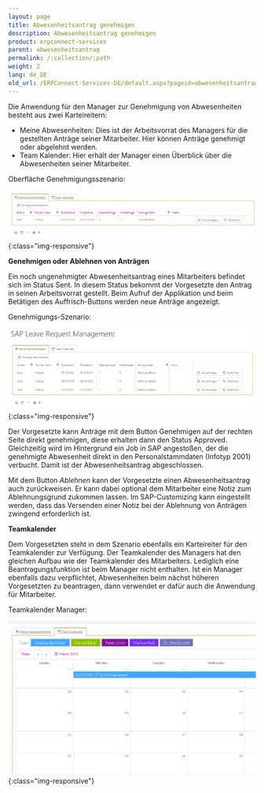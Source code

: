 ```yaml
---
layout: page
title: Abwesenheitsantrag genehmigen
description: Abwesenheitsantrag genehmigen
product: erpconnect-services
parent: abwesenheitsantrag
permalink: /:collection/:path
weight: 2
lang: de_DE
old_url: /ERPConnect-Services-DE/default.aspx?pageid=abwesenheitsantrag-genehmigen
---
```


Die Anwendung für den Manager zur Genehmigung von Abwesenheiten besteht aus zwei Karteireitern:

- Meine Abwesenheiten: Dies ist der Arbeitsvorrat des Managers für die gestellten Anträge seiner Mitarbeiter. Hier können Anträge genehmigt oder
     abgelehnt werden.  
- Team Kalender: Hier erhält der Manager einen Überblick über die Abwesenheiten seiner Mitarbeiter.

Oberfläche Genehmigungsszenario:

![bia-manage-01](/img/content/bia-manage-01.png){:class="img-responsive"}

**Genehmigen oder Ablehnen von Anträgen**

Ein noch ungenehmigter Abwesenheitsantrag eines Mitarbeiters befindet sich im Status Sent. In diesem Status bekommt der Vorgesetzte den Antrag in seinen Arbeitsvorrat gestellt. Beim Aufruf der Applikation und beim Betätigen des Auffrisch-Buttons werden neue Anträge angezeigt.  


Genehmigungs-Szenario:

![bia-manage-02](/img/content/bia-manage-02.png){:class="img-responsive"}

Der Vorgesetzte kann Anträge mit dem Button Genehmigen auf der rechten Seite direkt genehmigen, diese erhalten dann den Status Approved. Gleichzeitig wird im Hintergrund ein Job in SAP angestoßen, der die genehmigte Abwesenheit direkt in den Personalstammdaten (Infotyp 2001) verbucht. Damit ist der Abwesenheitsantrag abgeschlossen.
 
Mit dem Button *Ablehnen* kann der Vorgesetzte einen Abwesenheitsantrag auch zurückweisen. Er kann dabei optional dem Mitarbeiter eine Notiz zum Ablehnungsgrund zukommen lassen. Im SAP-Customizing kann eingestellt werden, dass das Versenden einer Notiz bei der Ablehnung von Anträgen zwingend erforderlich ist. 

**Teamkalender** 

Dem Vorgesetzten steht in dem Szenario ebenfalls ein Karteireiter für den Teamkalender zur Verfügung. Der Teamkalender des Managers hat den gleichen Aufbau wie der Teamkalender des Mitarbeiters. Lediglich eine Beantragungsfunktion ist beim Manager nicht enthalten. Ist ein Manager ebenfalls dazu verpflichtet, Abwesenheiten beim nächst höheren Vorgesetzten zu beantragen, dann verwendet er dafür auch die Anwendung für Mitarbeiter.

Teamkalender Manager:


![bia-manage-03](/img/content/bia-manage-03.png){:class="img-responsive"}

